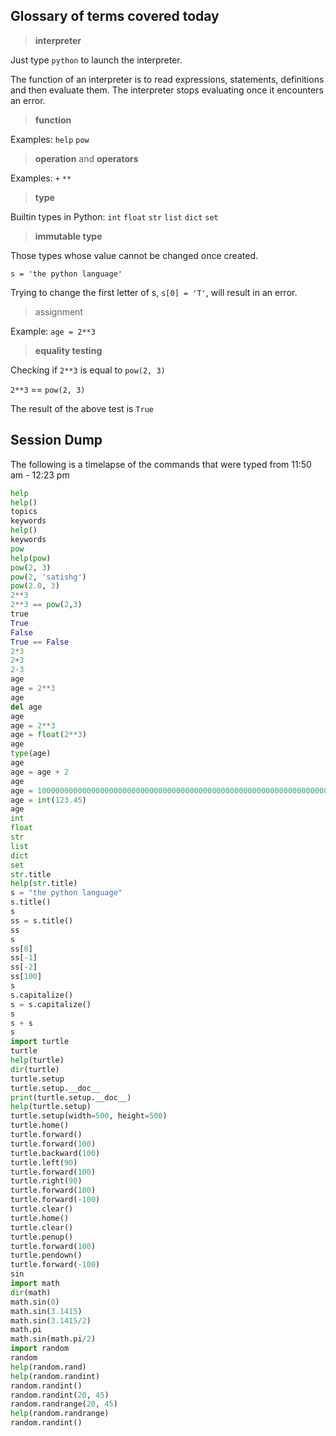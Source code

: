 Glossary of terms covered today
-------------------------------

> __interpreter__

Just type ```python``` to launch the interpreter.

The function of an interpreter is to read expressions, statements, definitions and then evaluate them. The interpreter stops evaluating once it encounters an error.


> __function__
 
Examples: ```help``` ```pow```


> __operation__ and __operators__

Examples: ```+``` ```**```


> __type__

Builtin types in Python: ```int``` ```float``` ```str``` ```list``` ```dict``` ```set```


> __immutable type__

Those types whose value cannot be changed once created.

```s = 'the python language'```

Trying to change the first letter of s, ```s[0] = 'T'```, will result in an error.


> assignment

Example: ```age = 2**3```


> __equality testing__

Checking if ```2**3``` is equal to ```pow(2, 3)``` 

```2**3``` == ```pow(2, 3)```

The result of the above test is ```True```


Session Dump
------------
The following is a timelapse of the commands that were typed from 11:50 am - 12:23 pm
```python
help
help()
topics
keywords
help()
keywords
pow
help(pow)
pow(2, 3)
pow(2, 'satishg')
pow(2.0, 3)
2**3
2**3 == pow(2,3)
true
True
False
True == False
2*3
2+3
2-3
age
age = 2**3
age
del age
age
age = 2**3
age = float(2**3)
age
type(age)
age
age = age + 2
age
age = 100000000000000000000000000000000000000000000000000000000000000000
age = int(123.45)
age
int
float
str
list
dict
set
str.title
help(str.title)
s = "the python language"
s.title()
s
ss = s.title()
ss
s
ss[0]
ss[-1]
ss[-2]
ss[100]
s
s.capitalize()
s = s.capitalize()
s
s + s
s
import turtle
turtle
help(turtle)
dir(turtle)
turtle.setup
turtle.setup.__doc__
print(turtle.setup.__doc__)
help(turtle.setup)
turtle.setup(width=500, height=500)
turtle.home()
turtle.forward()
turtle.forward(100)
turtle.backward(100)
turtle.left(90)
turtle.forward(100)
turtle.right(90)
turtle.forward(100)
turtle.forward(-100)
turtle.clear()
turtle.home()
turtle.clear()
turtle.penup()
turtle.forward(100)
turtle.pendown()
turtle.forward(-100)
sin
import math
dir(math)
math.sin(0)
math.sin(3.1415)
math.sin(3.1415/2)
math.pi
math.sin(math.pi/2)
import random
random
help(random.rand)
help(random.randint)
random.randint()
random.randint(20, 45)
random.randrange(20, 45)
help(random.randrange)
random.randint()
```
